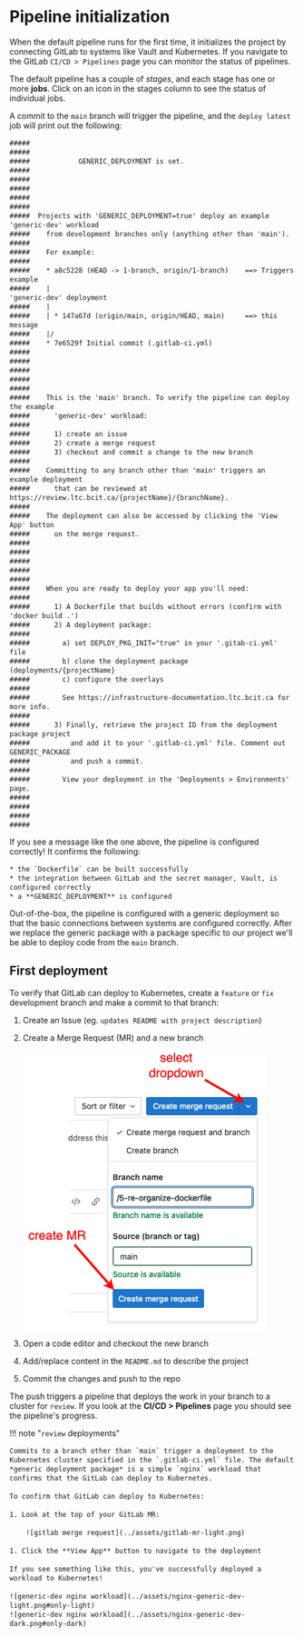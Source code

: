 # Pipeline initialization

When the default pipeline runs for the first time, it initializes the project by connecting GitLab to systems like Vault and Kubernetes. If you navigate to the GitLab `CI/CD > Pipelines` page you can monitor the status of pipelines.

The default pipeline has a couple of *stages*, and each stage has one or more **jobs**. Click on an icon in the stages column to see the status of individual jobs.

A commit to the `main` branch will trigger the pipeline, and the `deploy latest` job will print out the following:

    #####
    #####
    #####            GENERIC_DEPLOYMENT is set.
    #####
    #####
    #####
    #####
    #####
    #####  Projects with 'GENERIC_DEPLOYMENT=true' deploy an example 'generic-dev' workload
    #####    from development branches only (anything other than 'main').
    #####
    #####    For example:
    #####
    #####    * a8c5228 (HEAD -> 1-branch, origin/1-branch)    ==> Triggers example 
    #####    |                                                     'generic-dev' deployment
    #####    |
    #####    | * 147a67d (origin/main, origin/HEAD, main)     ==> this message
    #####    |/  
    #####    * 7e6529f Initial commit (.gitlab-ci.yml)
    #####
    #####
    #####
    #####
    #####
    #####    This is the 'main' branch. To verify the pipeline can deploy the example
    #####      'generic-dev' workload:
    #####
    #####      1) create an issue
    #####      2) create a merge request
    #####      3) checkout and commit a change to the new branch
    #####
    #####    Committing to any branch other than 'main' triggers an example deployment 
    #####      that can be reviewed at https://review.ltc.bcit.ca/{projectName}/{branchName}.
    #####
    #####    The deployment can also be accessed by clicking the 'View App' button 
    #####      on the merge request.
    #####
    #####
    #####
    #####
    #####
    #####    When you are ready to deploy your app you'll need:
    #####
    #####      1) A Dockerfile that builds without errors (confirm with 'docker build .')
    #####      2) A deployment package:
    #####
    #####        a) set DEPLOY_PKG_INIT="true" in your '.gitab-ci.yml' file
    #####        b) clone the deployment package (deployments/{projectName}
    #####        c) configure the overlays
    #####
    #####        See https://infrastructure-documentation.ltc.bcit.ca for more info.
    #####
    #####      3) Finally, retrieve the project ID from the deployment package project
    #####          and add it to your '.gitlab-ci.yml' file. Comment out GENERIC_PACKAGE 
    #####          and push a commit.
    #####
    #####        View your deployment in the 'Deployments > Environments' page. 
    #####
    #####
    #####
    #####

If you see a message like the one above, the pipeline is configured correctly! It confirms the following:

    * the `Dockerfile` can be built successfully
    * the integration between GitLab and the secret manager, Vault, is configured correctly
    * a **GENERIC_DEPLOYMENT** is configured

Out-of-the-box, the pipeline is configured with a generic deployment so that the basic connections between systems are configured correctly. After we replace the generic package with a package specific to our project we'll be able to deploy code from the `main` branch.

## First deployment

To verify that GitLab can deploy to Kubernetes, create a `feature` or `fix` development branch and make a commit to that branch:

1. Create an Issue (eg. `updates README with project description`)
2. Create a Merge Request (MR) and a new branch

    ![Create-MR-Branch](../assets/create-mr.png)

3. Open a code editor and checkout the new branch
4. Add/replace content in the `README.md` to describe the project
5. Commit the changes and push to the repo

The push triggers a pipeline that deploys the work in your branch to a cluster for `review`. If you look at the **CI/CD > Pipelines** page you should see the pipeline's progress.

!!! note "`review` deployments"

    Commits to a branch other than `main` trigger a deployment to the Kubernetes cluster specified in the `.gitlab-ci.yml` file. The default *generic deployment package* is a simple `nginx` workload that confirms that the GitLab can deploy to Kubernetes.

    To confirm that GitLab can deploy to Kubernetes:

    1. Look at the top of your GitLab MR:

        ![gitlab merge request](../assets/gitlab-mr-light.png)

    1. Click the **View App** button to navigate to the deployment

    If you see something like this, you've successfully deployed a workload to Kubernetes!

    ![generic-dev nginx workload](../assets/nginx-generic-dev-light.png#only-light)
    ![generic-dev nginx workload](../assets/nginx-generic-dev-dark.png#only-dark)
